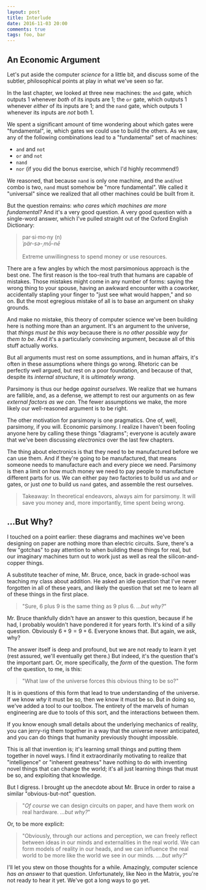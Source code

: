 ```yaml
---
layout: post
title: Interlude
date: 2016-11-03 20:00
comments: true
tags: foo, bar
---
```


## An Economic Argument

Let's put aside the computer *science* for a little bit, and discuss some of the
subtler, philosophical points at play in what we've seen so far.

In the last chapter, we looked at three new machines: the `and` gate, which
outputs 1 whenever *both* of its inputs are 1; the `or` gate, which outputs 1
whenever *either* of its inputs are 1; and the `nand` gate, which outputs 1
whenever its inputs are *not* both 1.

We spent a significant amount of time wondering about which gates were
"fundamental", ie, which gates we could use to build the others. As we saw, any
of the following combinations lead to a "fundamental" set of machines:

* `and` and `not`
* `or` and `not`
* `nand`
* `nor` (if you did the bonus exercise, which I'd highly recommend!)

We reasoned, that because `nand` is only one machine, and the `and`/`not` combo
is two, `nand` must somehow be "more fundamental". We called it "universal"
since we realized that all other machines could be built from it.

But the question remains: *who cares which machines are more fundamental?* And
it's a very good question. A very good question with a single-word answer, which
I've pulled straight out of the Oxford English Dictionary:

> par·si·mo·ny (n) <br />
> *ˈpär-sə-ˌmō-nē* <br />&nbsp;<br />
> Extreme unwillingness to spend money or use resources.

There are a few angles by which the most parsimonious approach is the best one.
The first reason is the too-real truth that humans are capable of mistakes.
Those mistakes might come in any number of forms: saying the wrong thing to your
spouse, having an awkward encounter with a coworker, accidentally stapling your
finger to "just see what would happen," and so on. But the most egregious
mistake of all is to base an argument on shaky grounds.

And make no mistake, this theory of computer science we've been building here is
nothing more than an argument. It's an argument to the universe, that *things
must be this way* because there is *no other possible way for them to be*. And
it's a particularly convincing argument, because all of this stuff actually
works.

But all arguments must rest on some assumptions, and in human affairs, it's
often in these assumptions where things go wrong. Rhetoric can be perfectly well
argued, but rest on a poor foundation, and because of that, despite its
*internal structure*, it is *ultimately wrong*.

Parsimony is thus our hedge *against ourselves*. We realize that we humans are
fallible, and, as a defense, we attempt to rest our arguments on as few
*external factors as we can*. The fewer assumptions we make, the more likely our
well-reasoned argument is to be right.

The other motivation for parsimony is one pragmatics. One of, well, parsimony,
if you will. Economic parsimony. I realize I haven't been fooling anyone here by
calling these things "diagrams"; everyone is acutely aware that we've been
discussing *electronics* over the last few chapters.

The thing about electronics is that they need to be manufactured before we can
use them. And if they're going to be manufactured, that means someone needs to
manufacture each and every piece we need. Parsimony is then a limit on how much
money we need to pay people to manufacture different parts for us. We can either
pay *two* factories to build us `and` and `or` gates, or just *one* to build us
`nand` gates, and assemble the rest ourselves.

> Takeaway: In theoretical endeavors, always aim for parsimony. It will save you
> money and, more importantly, time spent being wrong.



## ...But Why?

I touched on a point earlier: these diagrams and machines we've been designing
on paper are nothing more than electric circuits. Sure, there's a few "gotchas"
to pay attention to when building these things for real, but our imaginary
machines turn out to work just as well as real the silicon-and-copper things.

A substitute teacher of mine, Mr. Bruce, once, back in grade-school was teaching
my class about addition. He asked an idle question that I've never forgotten in
all of these years, and likely the question that set me to learn all of these
things in the first place.

> "Sure, 6 plus 9 is the same thing as 9 plus 6. *...but why?*"

Mr. Bruce thankfully didn't have an answer to this question, because if he had,
I probably wouldn't have pondered it for years forth.  It's kind of a silly
question. Obviously $6+9 = 9+6$. Everyone knows that. But again, we ask, why?

The answer itself is deep and profound, but we are not ready to learn it yet
(rest assured, we'll eventually get there.) But indeed, it's the question that's
the important part. Or, more specifically, the *form* of the question. The form
of the question, to me, is this:

> "What law of the universe forces this obvious thing to be so?"

It is in questions of this form that lead to true understanding of the universe.
If we know *why* it must be so, then we know it must be so. But in doing so,
we've added a tool to our toolbox. The entirety of the marvels of human
engineering are due to tools of this sort, and the interactions between them.

If you know enough small details about the underlying mechanics of reality, you
can jerry-rig them together in a way that the universe never anticipated, and
you can do things that humanity previously thought impossible.

This is all that invention is; it's learning small things and putting them
together in novel ways. I find it extraordinarily motivating to realize that
"intelligence" or "inherent greatness" have nothing to do with inventing novel
things that can change the world; it's all just learning things that must be so,
and exploiting that knowledge.

But I digress. I brought up the anecdote about Mr. Bruce in order to raise a
similar "obvious-but-not" question.

> "*Of course* we can design circuits on paper, and have them work on real
> hardware. *...but why?*"

Or, to be more explicit:

> "Obviously, through our actions and perception, we can freely reflect between
> ideas in our minds and externalities in the real world. We can form models of
> reality in our heads, and we can influence the real world to be more like the
> world we see in our minds. *....but why?*"

I'll let you stew on those thoughts for a while. Amazingly, computer science
*has an answer* to that question. Unfortunately, like Neo in the Matrix, you're
not ready to hear it yet. We've got a long ways to go yet.

